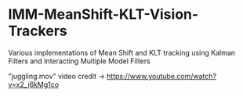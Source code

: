 # IMM-MeanShift-KLT-Vision-Trackers
 Various implementations of Mean Shift and KLT tracking using Kalman Filters and Interacting Multiple Model Filters
 
 "juggling.mov" video credit -> https://www.youtube.com/watch?v=x2_j6kMg1co
